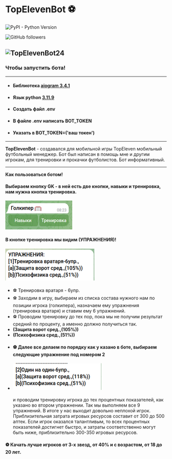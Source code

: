 # TopElevenBot ⚽



[//]: # (![PyPI - Python Version]&#40;https://img.shields.io/pypi/pyversions/Aiogram?style=flat&#41;)

![PyPI - Python Version](https://img.shields.io/pypi/pyversions/aiogram?link=https%3A%2F%2Fdocs.aiogram.dev%2Fen%2Fdev-3.x%2Findex.html)

![GitHub followers](https://img.shields.io/github/followers/Anton8309)

![TopElevenBot24](https://t.me/my_top_elevn_robot)
---

### Чтобы запустить бота!

---

- #### Библиотека [aiogram 3.4.1](https://docs.aiogram.dev/en/dev-3.x/)
- #### Язык python [3.11.9](https://www.python.org/)
- #### Создать файл .env
- #### В файле .env написать BOT_TOKEN
- #### Указать в BOT_TOKEN=('ваш токен')

----

**TopElevenBot** - создавался для мобильной игры TopEleven мобильный футбольный менеджер. 
Бот был написан в помощь мне и другим игрокам, для тренировки и прокачки футболистов.
Бот информативный. 
___
**Как пользоваться ботом!**
#### Выбираем кнопку GK - в ней есть две кнопки, навыки и тренировка, нам нужна кнопка тренировка. 
#### ![2024-04-24 08-26-49.png](tutor_image%2F2024-04-24%2008-26-49.png)
#### В кнопке тренировка мы видим (УПРАЖНЕНИЯ)! 
#### ![2024-04-24 08-37-54.png](tutor_image%2F2024-04-24%2008-37-54.png)
-  ⚽ Тренировка вратаря - 6упр.
-  ⚽ Заходим в игру, выбираем из списка состава нужного нам по позиции игрока (голкипера), назначаем ему упражнения (тренировка вратаря) и ставим ему 6 упражнений.
-  ⚽ Проводим тренировку до тех пор, пока мы не получим результат средний по проценту,
   а именно должно получиться так. 
- **(Защита ворот сред.,(105%))**
- **(Психофизика сред.,(51%))**
- #### ⚽ Далее все делаем по порядку как у казано в боте, выбираем следующие упражнение под номером 2
- #### ![2024-04-24 08-47-22.png](tutor_image%2F2024-04-24%2008-47-22.png)
  и проводим тренировку игрока до тех процентных показателей, как указано во втором упражнении. Так мы выполняем все 9 упражнений. В итоге у нас выходит довольно неплохой игрок. Приблизительная затрата игровых ресурсов составит от 300 до 500 аптек.
  Если игрок оказался талантливым, то всех процентных показателей достигнет быстро, и затраты соответственно могут быть ниже, приблизительно 300-350 игровых ресурсов.  

#### ⚽ Качать лучше игроков от 3-х звезд, от 40% и с возрастом, от 18 до 20 лет.  

